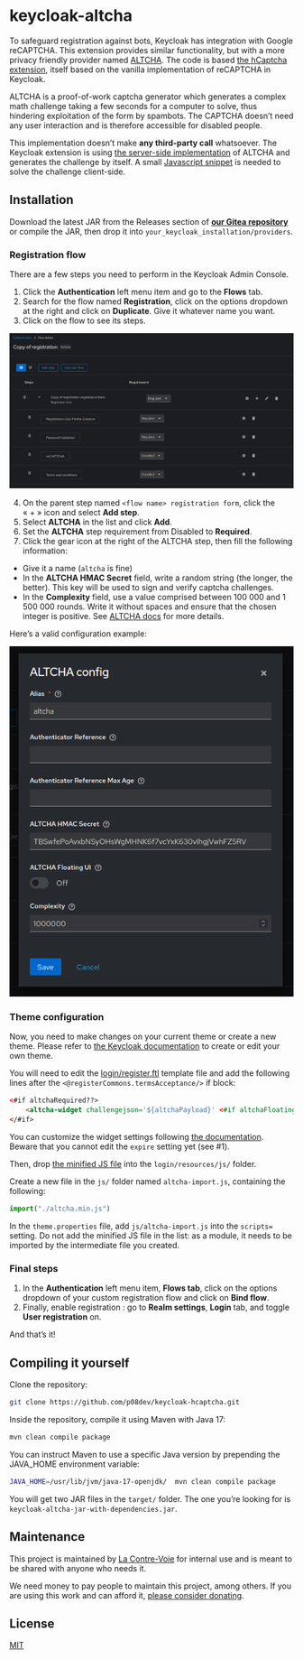 # keycloak-altcha

To safeguard registration against bots, Keycloak has integration with Google reCAPTCHA. This extension provides similar functionality, but with a more privacy friendly provider named [ALTCHA](https://altcha.org/). The code is based [the hCaptcha extension](https://github.com/p08dev/keycloak-hcaptcha), itself based on the vanilla implementation of reCAPTCHA in Keycloak.

ALTCHA is a proof-of-work captcha generator which generates a complex math challenge taking a few seconds for a computer to solve, thus hindering exploitation of the form by spambots. The CAPTCHA doesn’t need any user interaction and is therefore accessible for disabled people.

This implementation doesn’t make **any third-party call** whatsoever. The Keycloak extension is using [the server-side implementation](https://github.com/altcha-org/altcha-lib) of ALTCHA and generates the challenge by itself. A small [Javascript snippet](https://github.com/altcha-org/altcha) is needed to solve the challenge client-side.

## Installation

Download the latest JAR from the Releases section of **[our Gitea repository](https://git.lacontrevoie.fr/lacontrevoie/keycloak-altcha/releases)** or compile the JAR, then drop it into `your_keycloak_installation/providers`.

### Registration flow

There are a few steps you need to perform in the Keycloak Admin Console.

1. Click the **Authentication** left menu item and go to the **Flows** tab.
2. Search for the flow named **Registration**, click on the options dropdown at the right and click on **Duplicate**. Give it whatever name you want.
3. Click on the flow to see its steps.

![Step 1](img/step-01.png)

4. On the parent step named `<flow name> registration form`, click the « + » icon and select **Add step**.
5. Select **ALTCHA** in the list and click **Add**.
6. Set the **ALTCHA** step requirement from Disabled to **Required**.
7. Click the gear icon at the right of the ALTCHA step, then fill the following information:
- Give it a name (`altcha` is fine)
- In the **ALTCHA HMAC Secret** field, write a random string (the longer, the better). This key will be used to sign and verify captcha challenges.
- In the **Complexity** field, use a value comprised between 100 000 and 1 500 000 rounds. Write it without spaces and ensure that the chosen integer is positive. See [ALTCHA docs](https://altcha.org/docs/complexity/) for more details.

Here’s a valid configuration example:

![Step 2](img/step-02.png)

### Theme configuration

Now, you need to make changes on your current theme or create a new theme. Please refer to [the Keycloak documentation](https://www.keycloak.org/docs/latest/server_development/#_themes) to create or edit your own theme.

You will need to edit the [login/register.ftl](https://github.com/keycloak/keycloak/blob/main/themes/src/main/resources/theme/keycloak.v2/login/register.ftl) template file and add the following lines after the `<@registerCommons.termsAcceptance/>` if block:

```html
<#if altchaRequired??>
    <altcha-widget challengejson='${altchaPayload}' <#if altchaFloating?? && altchaFloating=="true">floating</#if> hidefooter delay="2000" auto="onload" expire="3600000" debug></altcha-widget>
</#if>
```

You can customize the widget settings following [the documentation](https://altcha.org/docs/website-integration/). Beware that you cannot edit the `expire` setting yet (see #1).

Then, drop [the minified JS file](https://eu.altcha.org/js/latest/altcha.min.js) into the `login/resources/js/` folder.

Create a new file in the `js/` folder named `altcha-import.js`, containing the following:

```js
import("./altcha.min.js")
```

In the `theme.properties` file, add `js/altcha-import.js` into the `scripts=` setting. Do not add the minified JS file in the list: as a module, it needs to be imported by the intermediate file you created.

### Final steps

1. In the **Authentication** left menu item, **Flows tab**, click on the options dropdown of your custom registration flow and click on **Bind flow**.
2. Finally, enable registration : go to **Realm settings**, **Login** tab, and toggle **User registration** on.

And that’s it!

## Compiling it yourself

Clone the repository:

```bash
git clone https://github.com/p08dev/keycloak-hcaptcha.git
```

Inside the repository, compile it using Maven with Java 17:

```bash
mvn clean compile package
```

You can instruct Maven to use a specific Java version by prepending the JAVA_HOME environment variable:

```bash
JAVA_HOME=/usr/lib/jvm/java-17-openjdk/  mvn clean compile package
```
You will get two JAR files in the `target/` folder. The one you’re looking for is `keycloak-altcha-jar-with-dependencies.jar`.

## Maintenance

This project is maintained by [La Contre-Voie](https://lacontrevoie.fr/) for internal use and is meant to be shared with anyone who needs it.

We need money to pay people to maintain this project, among others. If you are using this work and can afford it, [please consider donating](https://lacontrevoie.fr/#faire-un-don).

## License

[MIT](LICENSE)
